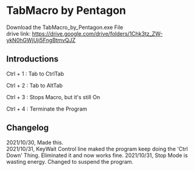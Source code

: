 # TabMacro by Pentagon
Download the TabMacro_by_Pentagon.exe File  
drive link: https://drive.google.com/drive/folders/1Chk3tz_ZW-ykN0hGWjUji5FngBtmvQJZ

## Introductions
Ctrl + 1 : Tab to CtrlTab  

Ctrl + 2 : Tab to AltTab  

Ctrl + 3 : Stops Macro, but it's still On

Ctrl + 4 : Terminate the Program

## Changelog
2021/10/30, Made this.  
2021/10/31, KeyWait Control line maked the program keep doing the 'Ctrl Down' Thing. Eliminated it and now works fine.
2021/10/31, Stop Mode is wasting energy. Changed to suspend the program.
